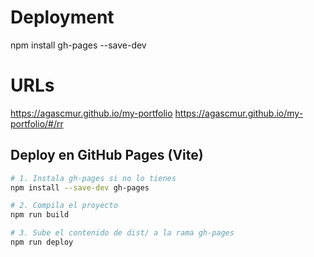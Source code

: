 # Deployment
npm install gh-pages --save-dev

# URLs
https://agascmur.github.io/my-portfolio
https://agascmur.github.io/my-portfolio/#/rr

## Deploy en GitHub Pages (Vite)

```bash
# 1. Instala gh-pages si no lo tienes
npm install --save-dev gh-pages

# 2. Compila el proyecto
npm run build

# 3. Sube el contenido de dist/ a la rama gh-pages
npm run deploy
```
